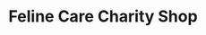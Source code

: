 ---
title: "Feline Care Charity Shop"
url: /attleborough/feline-care-charity-shop/
shop: charity
---